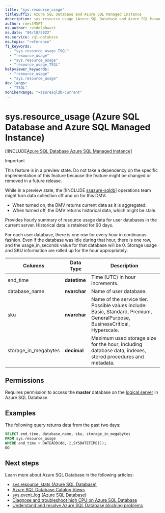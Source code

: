 ```yaml
---
title: "sys.resource_usage"
titleSuffix: Azure SQL Database and Azure SQL Managed Instance
description: sys.resource_usage (Azure SQL Database and Azure SQL Managed Instance)
author: rwestMSFT
ms.author: randolphwest
ms.date: "04/18/2022"
ms.service: sql-database
ms.topic: "reference"
f1_keywords:
  - "sys.resource_usage_TSQL"
  - "resource_usage"
  - "sys.resource_usage"
  - "resource_usage_TSQL"
helpviewer_keywords:
  - "resource_usage"
  - "sys.resource_usage"
dev_langs:
  - "TSQL"
monikerRange: "=azuresqldb-current"
---
```

# sys.resource_usage (Azure SQL Database and Azure SQL Managed Instance)
[!INCLUDE[Azure SQL Database Azure SQL Managed Instance](../../includes/applies-to-version/asdb-asdbmi.md)]

    
> [!IMPORTANT]
>  This feature is in a preview state. Do not take a dependency on the specific implementation of this feature because the feature might be changed or removed in a future release.  
> 
>  While in a preview state, the [!INCLUDE [ssazure-sqldb](../../includes/ssazure-sqldb.md)] operations team might turn data collection off and on for this DMV:  
> 
>  -   When turned on, the DMV returns current data as it is aggregated.  
> -   When turned off, the DMV returns historical data, which might be stale.  
  
 Provides hourly summary of resource usage data for user databases in the current server. Historical data is retained for 90 days.  
  
 For each user database, there is one row for every hour in continuous fashion. Even if the database was idle during that hour, there is one row, and the usage_in_seconds value for that database will be 0. Storage usage and SKU information are rolled up for the hour appropriately.  
  
|Columns|Data Type|Description|  
|-------------|---------------|-----------------|  
|end_time|**datetime**|Time (UTC) in hour increments.|  
|database_name|**nvarchar**|Name of user database.|  
|sku|**nvarchar**|Name of the service tier. Possible values include: Basic, Standard, Premium, GeneralPurpose, BusinessCritical, Hyperscale. |  
|storage_in_megabytes|**decimal**|Maximum used storage size for the hour, including database data, indexes, stored procedures and metadata.|  
  
## Permissions  

Requires permission to access the **master** database on the [logical server](/azure/azure-sql/database/logical-servers) in Azure SQL Database.  

## Examples

The following query returns data from the past two days:

```sql
SELECT end_time, database_name, sku, storage_in_megabytes 
FROM sys.resource_usage
WHERE end_time > DATEADD(dd,-2,SYSDATETIME());
GO
```
  
## Next steps

Learn more about Azure SQL Database in the following articles:

- [sys.resource_stats (Azure SQL Database)](sys-resource-stats-azure-sql-database.md)
- [Azure SQL Database Catalog Views](azure-sql-database-catalog-views.md)
- [sys.event_log (Azure SQL Database)](sys-event-log-azure-sql-database.md)
- [Diagnose and troubleshoot high CPU on Azure SQL Database](/azure/azure-sql/database/high-cpu-diagnose-troubleshoot)
- [Understand and resolve Azure SQL Database blocking problems](/azure/azure-sql/database/understand-resolve-blocking)
